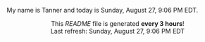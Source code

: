 My name is Tanner and today is Sunday, August 27, 9:06 PM EDT.

<p align="center">This <i>README</i> file is generated <b>every 3 hours</b>!</br>Last refresh: Sunday, August 27, 9:06 PM EDT<br /></p>
